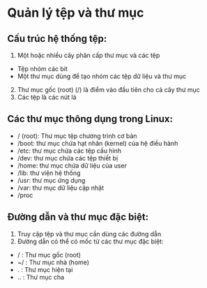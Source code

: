 # Quản lý tệp và thư mục

## Cấu trúc hệ thống tệp: 
1. Một hoặc nhiều cây phân cấp thư mục và các tệp
- Tệp nhóm các bit
- Một thư mục dùng để tạo nhóm các tệp dữ liệu và thư mục

2. Thư mục gốc (root) (/) là điểm vào đầu tiên cho cả cây thư mục
3. Các tệp là các nút lá

## Các thư mục thông dụng trong Linux: 
- / (root): Thư mục tệp chương trình cơ bản
- /boot: thư mục chứa hạt nhân (kernel) của hệ điều hành
- /etc: thư mục chứa các tệp cấu hình
- /dev: thư mục chứa các tệp thiết bị
- /home: thư mục chứa dữ liệu của user
- /lib: thư viện hệ thống
- /usr: thư mục ứng dụng
- /var: thư mục dữ liệu cập nhật
- /proc

## Đường dẫn và thư mục đặc biệt:
1. Truy cập tệp và thư mục cần dùng các đường dẫn
2. Đường dẫn có thể có mốc từ các thư mục đặc biệt:
- / : Thư mục gốc (root)
- ~/ : Thư mục nhà (home)
- . : Thư mục hiện tại
- .. : Thư mục cha

